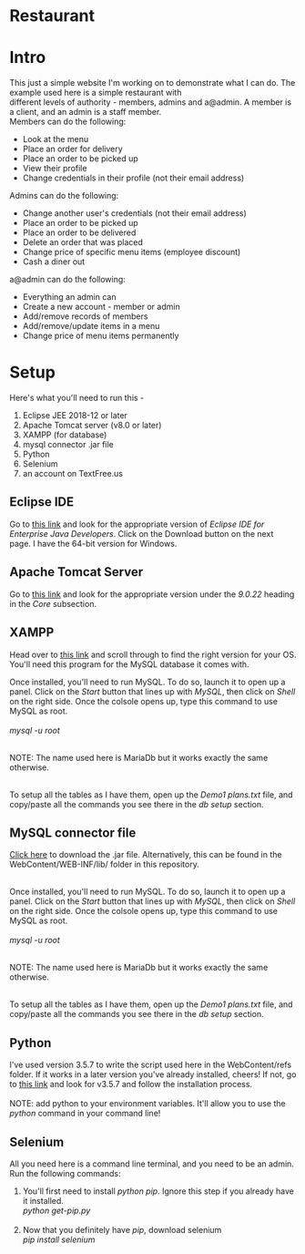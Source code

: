 # Restaurant

<h1>Intro</h1>
This just a simple website I'm working on to demonstrate what I can do. The example used here is a simple restaurant with<br>
different levels of authority - members, admins and a@admin. A member is a client, and an admin is a staff member. <br>
Members can do the following:<br>
<ul>
	<li>Look at the menu</li>
	<li>Place an order for delivery</li>
	<li>Place an order to be picked up</li>
	<li>View their profile</li>
	<li>Change credentials in their profile (not their email address)</li>
</ul>
Admins can do the following:
<ul>
	<li>Change another user's credentials (not their email address)</li>
	<li>Place an order to be picked up</li>
	<li>Place an order to be delivered</li>
	<li>Delete an order that was placed</li>
	<li>Change price of specific menu items (employee discount)</li>
	<li>Cash a diner out</li>
</ul>
a@admin can do the following:
<ul>
	<li>Everything an admin can</li>
	<li>Create a new account - member or admin</li>
	<li>Add/remove records of members</li>
	<li>Add/remove/update items in a menu</li>
	<li>Change price of menu items permanently</li>
</ul>

<h1>Setup</h1>
Here's what you'll need to run this - 
<ol>
	<li>Eclipse JEE 2018-12 or later</li>
	<li>Apache Tomcat server (v8.0 or later)</li>
	<li>XAMPP (for database)</li>
	<li>mysql connector .jar file</li>
	<li>Python</li>
	<li>Selenium</li>
	<li>an account on TextFree.us</li>
</ol>

<h2>Eclipse IDE</h2>
Go to <a href='https://www.eclipse.org/downloads/packages/'>this link</a> and look for the appropriate version of <i>Eclipse IDE for Enterprise Java Developers</i>. Click on the Download button on the next page. I have the 64-bit version for Windows.<br>

<h2>Apache Tomcat Server</h2>
Go to <a href='https://tomcat.apache.org/download-90.cgi'>this link</a> and look for the appropriate version under the <i>9.0.22</i> heading in the <i>Core</i> subsection.

<h2>XAMPP</h2>
Head over to <a href='https://www.apachefriends.org/download.html'>this link</a> and scroll through to find the right version for your OS. You'll need this program for the MySQL database it comes with.

Once installed, you'll need to run MySQL. To do so, launch it to open up a panel. Click on the <i>Start</i> button that lines up with <i>MySQL</i>, then click on <i>Shell</i> on the right side. Once the colsole opens up, type this command to use MySQL as root.<br><br>
<i>mysql -u root</i><br><br>

NOTE: The name used here is MariaDb but it works exactly the same otherwise. <br><br>

To setup all the tables as I have them, open up the <i>Demo1 plans.txt</i> file, and copy/paste all the commands you see there in the <i>db setup</i> section.
<h2>MySQL connector file</h2>
<a href='https://github.com/imadkalboneh/Restaurant/blob/master/WebContent/WEB-INF/lib/mysql-connector-java-5.1.38-bin.jar'>Click here</a> to download the .jar file. Alternatively, this can be found in the WebContent/WEB-INF/lib/ folder in this repository. <br><br>

Once installed, you'll need to run MySQL. To do so, launch it to open up a panel. Click on the <i>Start</i> button that lines up with <i>MySQL</i>, then click on <i>Shell</i> on the right side. Once the colsole opens up, type this command to use MySQL as root.<br><br>
<i>mysql -u root</i><br><br>

NOTE: The name used here is MariaDb but it works exactly the same otherwise. <br><br>

To setup all the tables as I have them, open up the <i>Demo1 plans.txt</i> file, and copy/paste all the commands you see there in the <i>db setup</i> section.
<h2>Python</h2>
I've used version 3.5.7 to write the script used here in the WebContent/refs folder. If it works in a later version you've already installed, cheers! If not, go to <a href='https://www.python.org/downloads/'>this link</a> and look for v3.5.7 and follow the installation process. <br><br>NOTE: add python to your environment variables. It'll allow you to use the <i>python</i> command in your command line!

<h2>Selenium</h2>
All you need here is a command line terminal, and you need to be an admin. Run the following commands: <br>
<ol>
	<li>You'll first need to install <i>python pip</i>. Ignore this step if you already have it installed.<br>
	<i>python get-pip.py</i></li><br>
	<li>Now that you definitely have <i>pip</i>, download selenium<br>
	<i>pip install selenium</i></li>
</ol>

